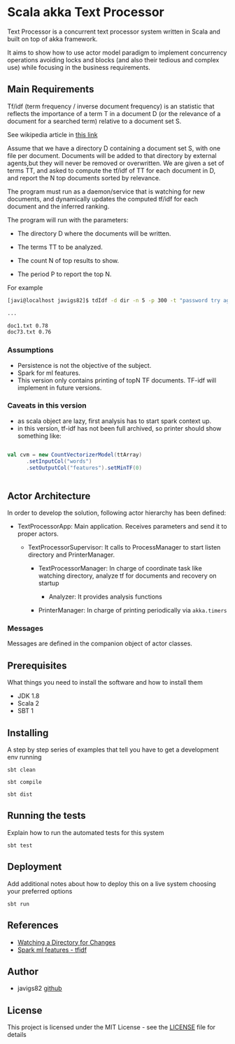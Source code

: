# Scala akka Text Processor

Text Processor is a concurrent text processor system  written in Scala and built on top of akka framework.

It aims to show how to use actor model paradigm to implement concurrency operations avoiding locks and blocks 
(and also their tedious and complex use) while focusing in the business requirements.
 
## Main Requirements

Tf/idf (term frequency / inverse document frequency) is an statistic that reflects the importance of a term T in a 
document D (or the relevance of a document for a searched term) relative to a document set S.

See wikipedia article in [this link](https://en.wikipedia.org/wiki/Tf%E2%80%93idf)

Assume that we have a directory D containing a document set S, with one file per document.
Documents will be added to that directory by external agents,but they will never be removed or
overwritten.
We are given a set of terms TT, and asked to compute the tf/idf of TT for each document in D, and
report the N top documents sorted by relevance.

The program must run as a daemon/service that is watching for new documents, and dynamically
updates the computed tf/idf for each document and the inferred ranking.

The program will run with the parameters:

- The directory D where the documents will be written.

- The terms TT to be analyzed.

- The count N of top results to show.
  
- The period P to report the top N.

For example

```bash
[javi@localhost javigs82]$ tdIdf -d dir -n 5 -p 300 -t "password try again"

...

doc1.txt 0.78
doc73.txt 0.76
```


### Assumptions

 - Persistence is not the objective of the subject.
 - Spark for ml features.
 - This version only contains printing of topN TF documents. TF-idf will implement in future versions.


### Caveats in this version

 - as scala object are lazy, first analysis has to start spark context up.
 - in this version, tf-idf has not been full archived, so printer should show something like:
 
 ```scala
 
 val cvm = new CountVectorizerModel(ttArray)
       .setInputCol("words")
       .setOutputCol("features").setMinTF(0)
       
```
 
## Actor Architecture 

In order to develop the solution, following actor hierarchy has been defined:

- TextProcessorApp: Main application. Receives parameters and send it to proper actors. 

  - TextProcessorSupervisor: It calls to ProcessManager to start listen directory and PrinterManager.

    - TextProcessorManager: In charge of coordinate task like watching directory, analyze tf for documents and recovery
  on startup
  
      - Analyzer: It provides analysis functions
    
    - PrinterManager: In charge of printing periodically via `akka.timers`

        
### Messages

Messages are defined in the companion object of actor classes.

## Prerequisites

What things you need to install the software and how to install them

* JDK 1.8
* Scala 2
* SBT 1


## Installing

A step by step series of examples that tell you have to get a development env running

```
sbt clean
```
```
sbt compile
```
```
sbt dist
```

## Running the tests

Explain how to run the automated tests for this system

```
sbt test
```

## Deployment

Add additional notes about how to deploy this on a live system choosing your preferred options

```
sbt run
```

## References

 - [Watching a Directory for Changes](https://docs.oracle.com/javase/tutorial/essential/io/notification.html)
 - [Spark ml features - tfidf](https://spark.apache.org/docs/2.2.0/ml-features.html#tf-idf)

## Author
 
 * javigs82 [github](https://github.com/javigs82/)
 
## License
 
 This project is licensed under the MIT License - see the [LICENSE](LICENSE) file for details